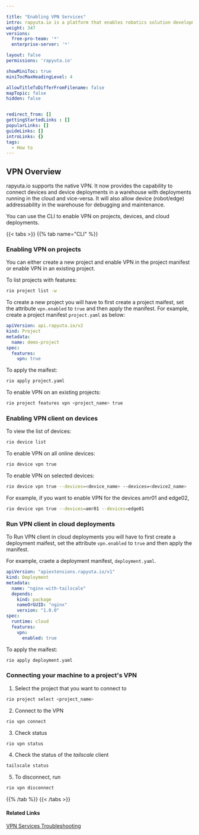 ```yaml
---

title: "Enabling VPN Services"
intro: rapyuta.io is a platform that enables robotics solution development by providing the necessary software infrastructure and facilitating the interaction between multiple stakeholders who contribute to the solution development.
weight: 347
versions:
  free-pro-team: '*'
  enterprise-server: '*'

layout: false
permissions: 'rapyuta.io'

showMiniToc: true
miniTocMaxHeadingLevel: 4

allowTitleToDifferFromFilename: false
mapTopic: false
hidden: false


redirect_from: []
gettingStartedLinks : []
popularLinks: []
guideLinks: []
introLinks: {}
tags:
  - How to
---
```



## VPN Overview

rapyuta.io supports the native VPN. It now provides the capability to connect devices and device deployments in a warehouse with deployments running in the cloud and vice-versa. It will also allow device (robot/edge) addressability in the warehouse for debugging and maintenance.

You can use the CLI to enable VPN on projects, devices, and cloud deployments.

{{< tabs >}}
{{% tab name="CLI" %}}

### Enabling VPN on projects

You can either create a new project and enable VPN in the project manifest or enable VPN in an existing project.

To list projects with features:

```Bash
rio project list -w
```

To create a new project you will have to first create a project maifest, set the attribute `vpn.enabled` to `true` and then apply the manifest.
For example, create a project manifest `project.yaml` as below:

```yaml
apiVersion: api.rapyuta.io/v2
kind: Project
metadata:
  name: demo-project
spec:
  features:
    vpn: true
```

To apply the maifest:

```Bash
rio apply project.yaml
```

To enable VPN on an existing projects:

```Bash
rio project features vpn <project_name> true
```

### Enabling VPN client on devices

To view the list of devices:

```bash
rio device list
```

To enable VPN on all online devices:

```bash
rio device vpn true
```

To enable VPN on selected devices:

```bash
rio device vpn true --devices=<device_name> --devices=<device2_name>
```

For example, if you want to enable VPN for the devices amr01 and edge02, 

```Bash
rio device vpn true --devices=amr01 --devices=edge01
```

### Run VPN client in cloud deployments

To Run VPN client in cloud deployments you will have to first create a deployment maifest, set the attribute `vpn.enabled` to `true` and then apply the manifest.

For example, craete a deployment manifest, `deployment.yaml`.

```yaml
apiVersion: "apiextensions.rapyuta.io/v1"
kind: Deployment
metadata:
  name: "nginx-with-tailscale"
  depends:
    kind: package
    nameOrGUID: "nginx"
    version: "1.0.0"
spec:
  runtime: cloud
  features:
    vpn:
      enabled: true
```

To apply the maifest:

```Bash
rio apply deployment.yaml
```

### Connecting your machine to a project's VPN

1. Select the project that you want to connect to

  ```Bash
  rio project select <project_name>
  ```

2. Connect to the VPN

  ```Bash
  rio vpn connect
  ```

3. Check status

  ```Bash
  rio vpn status
  ```

4. Check the status of the *tailscale* client

  ```Bash
  tailscale status
  ```

5. To disconnect, run

  ```Bash
  rio vpn disconnect
  ```

{{% /tab %}}
{{< /tabs >}}

#### Related Links

[VPN Services Troubleshooting](/6_troubleshoot/613_vpn-services/)